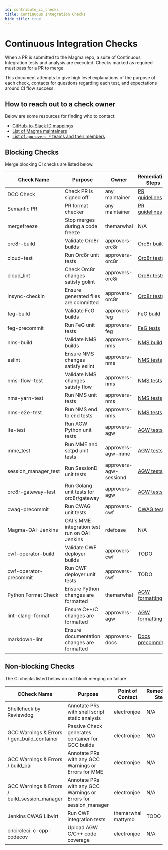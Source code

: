 ```yaml
---
id: contribute_ci_checks
title: Continuous Integration Checks
hide_title: true
---
```


# Continuous Integration Checks

When a PR is submitted to the Magma repo, a suite of Continuous Integration tests and analysis are executed. Checks marked as required must pass for a PR to merge.

This document attempts to give high level explanations of the purpose of each check, contacts for questions regarding each test, and expectations around CI flow success.

## How to reach out to a check owner

Below are some resources for finding who to contact:

- [GitHub-to-Slack ID mappings](contribute_id_mappings)
- [List of Magma maintainers](https://github.com/orgs/magma/teams/repo-magma-maintain/members)
- [List of `approvers-*` teams and their members](https://github.com/orgs/magma/teams/?query=approvers)

## Blocking Checks

Merge blocking CI checks are listed below.

| Check Name             | Purpose                                       | Owner                  | Remediation Steps                                                            |
| ---------------------- | --------------------------------------------- | ---------------------- | ---------------------------------------------------------------------------- |
| DCO Check              | Check PR is signed off                        | any maintainer         | [PR guidelines](contribute_workflow#guidelines)                              |
| Semantic PR            | PR format checker                             | any maintainer         | [PR guidelines](contribute_workflow#guidelines)                              |
| mergefreeze            | Stop merges during a code freeze              | themarwhal             | N/A                                                                          |
| orc8r-build            | Validate Orc8r builds                         | approvers-orc8r        | [Orc8r build](../basics/quick_start_guide#terminal-tab-2-build-orchestrator) |
| cloud-test             | Run Orc8r unit tests                          | approvers-orc8r        | [Orc8r tests](../orc8r/dev_testing)                                          |
| cloud_lint             | Check Orc8r changes satisfy golint            | approvers-orc8r        | [Orc8r tests](../orc8r/dev_testing)                                          |
| insync-checkin         | Ensure generated files are committed          | approvers-orc8r        | [Orc8r tests](../orc8r/dev_testing)                                          |
| feg-build              | Validate FeG builds                           | approvers-feg          | [FeG build](../feg/deploy_build)                                             |
| feg-precommit          | Run FeG unit tests                            | approvers-feg          | [FeG tests](../feg/dev_testing)                                              |
| nms-build              | Validate NMS builds                           | approvers-nms          | [NMS build](../basics/quick_start_guide#using-the-nms-ui)                    |
| eslint                 | Ensure NMS changes satisfy eslint             | approvers-nms          | [NMS tests](../nms/dev_testing)                                              |
| nms-flow-test          | Validate NMS changes satisfy flow             | approvers-nms          | [NMS tests](../nms/dev_testing)                                              |
| nms-yarn-test          | Run NMS unit tests                            | approvers-nms          | [NMS tests](../nms/dev_testing)                                              |
| nms-e2e-test           | Run NMS end to end tests                      | approvers-nms          | [NMS tests](../nms/dev_testing)                                              |
| lte-test               | Run AGW Python unit tests                     | approvers-agw          | [AGW tests](../lte/dev_unit_testing)                                         |
| mme_test               | Run MME and sctpd unit tests                  | approvers-agw-mme      | [AGW tests](../lte/dev_unit_testing)                                         |
| session_manager_test   | Run SessionD unit tests                       | approvers-agw-sessiond | [AGW tests](../lte/dev_unit_testing)                                         |
| orc8r-gateway-test     | Run Golang unit tests for orc8r/gateway       | approvers-agw          | [AGW tests](../lte/dev_unit_testing)                                         |
| cwag-precommit         | Run CWAG unit tests                           | approvers-cwf          | [CWAG tests](../cwf/dev_testing)                                             |
| Magma-OAI-Jenkins      | OAI's MME integration test run on OAI Jenkins | rdefosse               | N/A                                                                          |
| cwf-operator-build     | Validate CWF deployer builds                  | approvers-cwf          | TODO                                                                         |
| cwf-operator-precommit | Run CWF deployer unit tests                   | approvers-cwf          | TODO                                                                         |
| Python Format Check    | Ensure Python changes are formatted           | themarwhal             | [AGW formatting](../lte/dev_unit_testing#format-agw)|
| lint-clang-format      | Ensure C++/C changes are formatted            | approvers-agw          | [AGW formatting](../lte/dev_unit_testing#format-agw)|
| markdown-lint          | Ensure documentation changes are formatted    | approvers-docs         | [Docs precommit](../docs/docs_overview.md#precommit)|

## Non-blocking Checks

The CI checks listed below do not block merging on failure.

| CCheck Name                                   | Purpose                                                          | Point of Contact   | Remediation Steps                                    |
| --------------------------------------------- | ---------------------------------------------------------------- | ------------------ | ---------------------------------------------------- |
| Shellcheck by Reviewdog                       | Annotate PRs with shell script static analysis                   | electronjoe        | N/A                                                  |
| GCC Warnings & Errors / gen_build_container   | Passive Check generates container for GCC builds                 | electronjoe        | N/A                                                  |
| GCC Warnings & Errors / build_oai             | Annotate PRs with any GCC Warnings or Errors for MME             | electronjoe        | N/A                                                  |
| GCC Warnings & Errors / build_session_manager | Annotate PRs with any GCC Warnings or Errors for session_manager | electronjoe        | N/A                                                  |
| Jenkins CWAG Libvirt                          | Run CWF integration tests                                        | themarwhal mattymo | TODO                                                 |
| ci/circleci: c-cpp-codecov                    | Upload AGW C/C++ code coverage                                   | electronjoe        | N/A                                                  |
